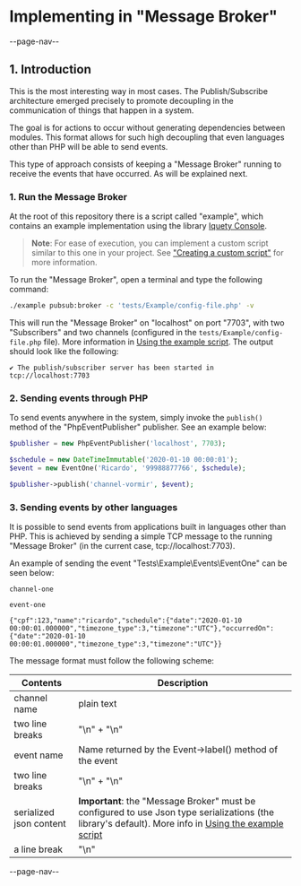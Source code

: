 # Implementing in "Message Broker"

--page-nav--

## 1. Introduction

This is the most interesting way in most cases. The Publish/Subscribe architecture emerged precisely to promote decoupling in the communication of things that happen in a system.

The goal is for actions to occur without generating dependencies between modules. This format allows for such high decoupling that even languages other than PHP will be able to send events.

This type of approach consists of keeping a "Message Broker" running to receive the events that have occurred. As will be explained next.

### 1. Run the Message Broker

At the root of this repository there is a script called "example", which contains an example implementation using the library [Iquety Console](https://github.com/iquety/console).

> **Note**: For ease of execution, you can implement a custom script similar to this one in your project. See ["Creating a custom script"](05-creating-custom-script.md) for more information.

To run the "Message Broker", open a terminal and type the following command:

```bash
./example pubsub:broker -c 'tests/Example/config-file.php' -v
```

This will run the "Message Broker" on "localhost" on port "7703", with two "Subscribers" and two channels (configured in the `tests/Example/config-file.php` file). More information in [Using the example script](04-using-script-example.md). The output should look like the following:

```text
✔ The publish/subscriber server has been started in tcp://localhost:7703
```

### 2. Sending events through PHP

To send events anywhere in the system, simply invoke the `publish()` method of the "PhpEventPublisher" publisher. See an example below:

```php
$publisher = new PhpEventPublisher('localhost', 7703);

$schedule = new DateTimeImmutable('2020-01-10 00:00:01');
$event = new EventOne('Ricardo', '99988877766', $schedule);

$publisher->publish('channel-vormir', $event);
```

### 3. Sending events by other languages

It is possible to send events from applications built in languages other than PHP. This is achieved by sending a simple TCP message to the running "Message Broker" (in the current case, tcp://localhost:7703).

An example of sending the event "Tests\Example\Events\EventOne" can be seen below:

```text
channel-one

event-one

{"cpf":123,"name":"ricardo","schedule":{"date":"2020-01-10 00:00:01.000000","timezone_type":3,"timezone":"UTC"},"occurredOn":{"date":"2020-01-10 00:00:01.000000","timezone_type":3,"timezone":"UTC"}}
```

The message format must follow the following scheme:

Contents | Description
-- | --
channel name | plain text
two line breaks | "\n" + "\n"
event name | Name returned by the Event->label() method of the event
two line breaks | "\n" + "\n"
serialized json content | **Important**: the "Message Broker" must be configured to use Json type serializations (the library's default). More info in [Using the example script](04-using-script-example.md)
a line break | "\n"

--page-nav--
